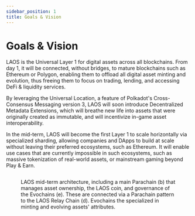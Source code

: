 ```yaml
---
sidebar_position: 1
title: Goals & Vision
---
```

# Goals & Vision

LAOS is the Universal Layer 1 for digital assets across all blockchains. From day 1, it will be connected, without bridges, to mature blockchains such as Ethereum or Polygon, enabling them to offload all digital asset minting and evolution, thus freeing them to focus on trading, lending, and accessing DeFi & liquidity services.&#x20;

By leveraging the Universal Location, a feature of Polkadot's Cross-Consensus Messaging version 3, LAOS will soon introduce Decentralized Metadata Extensions, which will breathe new life into assets that were originally created as immutable, and will incentivize in-game asset interoperability.

In the mid-term, LAOS will become the first Layer 1 to scale horizontally via specialized sharding, allowing companies and DApps to build at scale without leaving their preferred ecosystems, such as Ethereum. It will enable use cases that are currently impossible in such ecosystems, such as massive tokenization of real-world assets, or mainstream gaming beyond Play & Earn.

<figure><img src="/img/goals.avif" alt=""></img><figcaption><p>LAOS mid-term architecture, including a main Parachain (b) that manages asset ownership, the LAOS coin, and governance of the Evochains (e). These are connected via a Parachain pattern to the LAOS Relay Chain (d).  Evochains the specialized in minting and evolving assets' attributes.</p></figcaption></figure>

